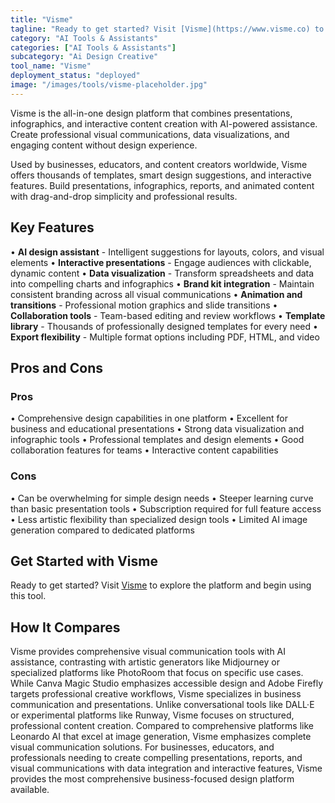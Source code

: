 ```yaml
---
title: "Visme"
tagline: "Ready to get started? Visit [Visme](https://www.visme.co) to explore the platform and begin using this tool...."
category: "AI Tools & Assistants"
categories: ["AI Tools & Assistants"]
subcategory: "Ai Design Creative"
tool_name: "Visme"
deployment_status: "deployed"
image: "/images/tools/visme-placeholder.jpg"
---
```

Visme is the all-in-one design platform that combines presentations, infographics, and interactive content creation with AI-powered assistance. Create professional visual communications, data visualizations, and engaging content without design experience.

Used by businesses, educators, and content creators worldwide, Visme offers thousands of templates, smart design suggestions, and interactive features. Build presentations, infographics, reports, and animated content with drag-and-drop simplicity and professional results.

## Key Features

• **AI design assistant** - Intelligent suggestions for layouts, colors, and visual elements
• **Interactive presentations** - Engage audiences with clickable, dynamic content
• **Data visualization** - Transform spreadsheets and data into compelling charts and infographics
• **Brand kit integration** - Maintain consistent branding across all visual communications
• **Animation and transitions** - Professional motion graphics and slide transitions
• **Collaboration tools** - Team-based editing and review workflows
• **Template library** - Thousands of professionally designed templates for every need
• **Export flexibility** - Multiple format options including PDF, HTML, and video

## Pros and Cons

### Pros
• Comprehensive design capabilities in one platform
• Excellent for business and educational presentations
• Strong data visualization and infographic tools
• Professional templates and design elements
• Good collaboration features for teams
• Interactive content capabilities

### Cons
• Can be overwhelming for simple design needs
• Steeper learning curve than basic presentation tools
• Subscription required for full feature access
• Less artistic flexibility than specialized design tools
• Limited AI image generation compared to dedicated platforms

## Get Started with Visme

Ready to get started? Visit [Visme](https://www.visme.co) to explore the platform and begin using this tool.

## How It Compares

Visme provides comprehensive visual communication tools with AI assistance, contrasting with artistic generators like Midjourney or specialized platforms like PhotoRoom that focus on specific use cases. While Canva Magic Studio emphasizes accessible design and Adobe Firefly targets professional creative workflows, Visme specializes in business communication and presentations. Unlike conversational tools like DALL·E or experimental platforms like Runway, Visme focuses on structured, professional content creation. Compared to comprehensive platforms like Leonardo AI that excel at image generation, Visme emphasizes complete visual communication solutions. For businesses, educators, and professionals needing to create compelling presentations, reports, and visual communications with data integration and interactive features, Visme provides the most comprehensive business-focused design platform available.